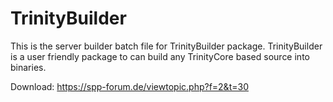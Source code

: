 # TrinityBuilder

This is the server builder batch file for TrinityBuilder package.
TrinityBuilder is a user friendly package to can build any TrinityCore based source into binaries.

Download: https://spp-forum.de/viewtopic.php?f=2&t=30
